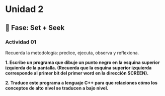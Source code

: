# Unidad 2

## 🔎 Fase: Set + Seek

### Actividad 01
Recuerda la metodología: predice, ejecuta, observa y reflexiona.

**1. Escribe un programa que dibuje un punto negro en la esquina superior izquierda de la pantalla. (Recuerda que la esquina superior izquierda corresponde al primer bit del primer word en la dirección SCREEN).**


**2. Traduce este programa a lenguaje C++ para que relaciones cómo los conceptos de alto nivel se traducen a bajo nivel.**

